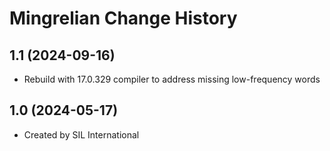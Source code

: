 Mingrelian Change History
====================

1.1 (2024-09-16)
----------------
* Rebuild with 17.0.329 compiler to address missing low-frequency words

1.0 (2024-05-17)
----------------
* Created by SIL International
